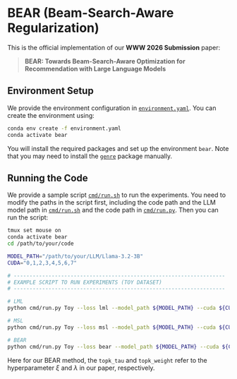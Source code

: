 # BEAR (Beam-Search-Aware Regularization)

This is the official implementation of our **WWW 2026 Submission** paper:

> **BEAR: Towards Beam-Search-Aware Optimization for Recommendation with Large Language Models**

## Environment Setup

We provide the environment configuration in [`environment.yaml`](environment.yaml). You can create the environment using:

```bash
conda env create -f environment.yaml
conda activate bear
```

You will install the required packages and set up the environment `bear`. Note that you may need to install the [`genre`](https://github.com/facebookresearch/GENRE) package manually.


## Running the Code

We provide a sample script [`cmd/run.sh`](cmd/run.sh) to run the experiments. You need to modify the paths in the script first, including the code path and the LLM model path in [`cmd/run.sh`](cmd/run.sh) and the code path in [`cmd/run.py`](cmd/run.py). Then you can run the script:

```bash
tmux set mouse on
conda activate bear
cd /path/to/your/code

MODEL_PATH="/path/to/your/LLM/Llama-3.2-3B"
CUDA="0,1,2,3,4,5,6,7"

# -------------------------------------------------------------------
# EXAMPLE SCRIPT TO RUN EXPERIMENTS (TOY DATASET)
# -------------------------------------------------------------------

# LML
python cmd/run.py Toy --loss lml --model_path ${MODEL_PATH} --cuda ${CUDA} --num_epochs 10

# MSL
python cmd/run.py Toy --loss msl --model_path ${MODEL_PATH} --cuda ${CUDA} --num_epochs 10

# BEAR
python cmd/run.py Toy --loss bear --model_path ${MODEL_PATH} --cuda ${CUDA} --num_epochs 10 --tau 1.0 --topk_tau 2.75 --topk_weight 0.25
```

Here for our BEAR method, the `topk_tau` and `topk_weight` refer to the hyperparameter $\xi$ and $\lambda$ in our paper, respectively.
